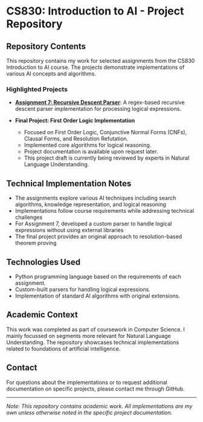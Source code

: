 # CS830: Introduction to AI - Project Repository

## Repository Contents

This repository contains my work for selected assignments from the CS830 Introduction to AI course. The projects demonstrate implementations of various AI concepts and algorithms.

### Highlighted Projects

- **[Assignment 7: Recursive Descent Parser](https://github.com/sushmaakoju/cs830/blob/master/sakoju-a07/code.py)**: A regex-based recursive descent parser implementation for processing logical expressions.

- **Final Project: First Order Logic Implementation**
  - Focused on First Order Logic, Conjunctive Normal Forms (CNFs), Clausal Forms, and Resolution Refutation.
  - Implemented core algorithms for logical reasoning.
  - Project documentation is available upon request later.
  - This project draft is currently being reviewed by experts in Natural Language Understanding.

## Technical Implementation Notes

- The assignments explore various AI techniques including search algorithms, knowledge representation, and logical reasoning
- Implementations follow course requirements while addressing technical challenges
- For Assignment 7, developed a custom parser to handle logical expressions without using external libraries
- The final project provides an original approach to resolution-based theorem proving

## Technologies Used

- Python programming language based on the requirements of each assignment.
- Custom-built parsers for handling logical expressions.
- Implementation of standard AI algorithms with original extensions.

## Academic Context

This work was completed as part of coursework in Computer Science. I mainly focussed on segments more relevant for Natural Language Understanding. The repository showcases technical implementations related to foundations of artificial intelligence.

## Contact

For questions about the implementations or to request additional documentation on specific projects, please contact me through GitHub.

---

*Note: This repository contains academic work. All implementations are my own unless otherwise noted in the specific project documentation.*